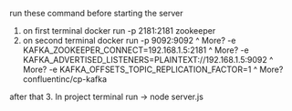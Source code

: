 run these command before starting the server

1. on first terminal
   docker run -p 2181:2181 zookeeper
2. on second terminal
   docker run -p 9092:9092 ^
   More? -e KAFKA_ZOOKEEPER_CONNECT=192.168.1.5:2181 ^
   More? -e KAFKA_ADVERTISED_LISTENERS=PLAINTEXT://192.168.1.5:9092 ^
   More? -e KAFKA_OFFSETS_TOPIC_REPLICATION_FACTOR=1 ^
   More? confluentinc/cp-kafka

after that 3. In project terminal run -> node server.js
